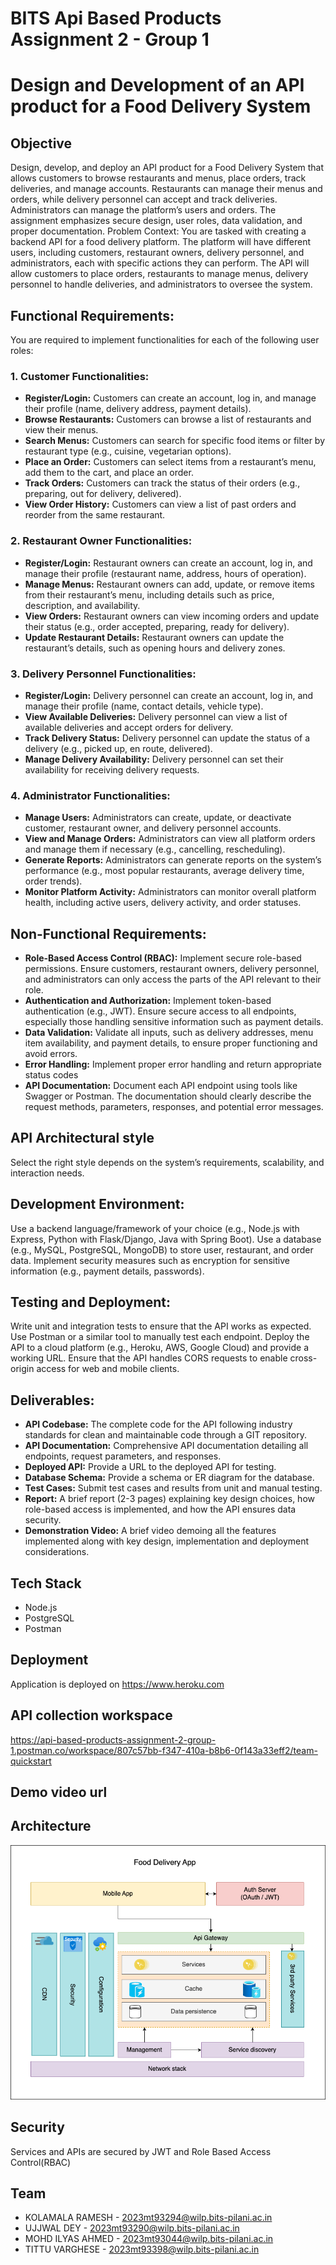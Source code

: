 # BITS Api Based Products Assignment 2 - Group 1

# Design and Development of an API product for a Food Delivery System

## Objective

Design, develop, and deploy an API product for a Food Delivery System that allows customers to browse restaurants and menus, place orders, track deliveries, and manage accounts. Restaurants can manage their menus and orders, while delivery personnel can accept and track deliveries. Administrators can manage the platform’s users and orders. The assignment emphasizes secure design, user roles, data validation, and proper documentation.
Problem Context: You are tasked with creating a backend API for a food delivery platform. The platform will have different users, including customers, restaurant owners, delivery personnel, and administrators, each with specific actions they can perform. The API will allow customers to place orders, restaurants to manage menus, delivery personnel to handle deliveries, and administrators to oversee the system.

## Functional Requirements:

You are required to implement functionalities for each of the following user roles:

### 1. Customer Functionalities:

-   **Register/Login:** Customers can create an account, log in, and manage their profile (name, delivery address, payment details).
-   **Browse Restaurants:** Customers can browse a list of restaurants and view their menus.
-   **Search Menus:** Customers can search for specific food items or filter by restaurant type (e.g., cuisine, vegetarian options).
-   **Place an Order:** Customers can select items from a restaurant’s menu, add them to the cart, and place an order.
-   **Track Orders:** Customers can track the status of their orders (e.g., preparing, out for delivery, delivered).
-   **View Order History:** Customers can view a list of past orders and reorder from the same restaurant.

### 2. Restaurant Owner Functionalities:

-   **Register/Login:** Restaurant owners can create an account, log in, and manage their profile (restaurant name, address, hours of operation).
-   **Manage Menus:** Restaurant owners can add, update, or remove items from their restaurant’s menu, including details such as price, description, and availability.
-   **View Orders:** Restaurant owners can view incoming orders and update their status (e.g., order accepted, preparing, ready for delivery).
-   **Update Restaurant Details:** Restaurant owners can update the restaurant’s details, such as opening hours and delivery zones.

### 3. Delivery Personnel Functionalities:

-   **Register/Login:** Delivery personnel can create an account, log in, and manage their profile (name, contact details, vehicle type).
-   **View Available Deliveries:** Delivery personnel can view a list of available deliveries and accept orders for delivery.
-   **Track Delivery Status:** Delivery personnel can update the status of a delivery (e.g., picked up, en route, delivered).
-   **Manage Delivery Availability:** Delivery personnel can set their availability for receiving delivery requests.

### 4. Administrator Functionalities:

-   **Manage Users:** Administrators can create, update, or deactivate customer, restaurant owner, and delivery personnel accounts.
-   **View and Manage Orders:** Administrators can view all platform orders and manage them if necessary (e.g., cancelling, rescheduling).
-   **Generate Reports:** Administrators can generate reports on the system’s performance (e.g., most popular restaurants, average delivery time, order trends).
-   **Monitor Platform Activity:** Administrators can monitor overall platform health, including active users, delivery activity, and order statuses.

## Non-Functional Requirements:

-   **Role-Based Access Control (RBAC):** Implement secure role-based permissions. Ensure customers, restaurant owners, delivery personnel, and administrators can only access the parts of the API relevant to their role.
-   **Authentication and Authorization:** Implement token-based authentication (e.g., JWT). Ensure secure access to all endpoints, especially those handling sensitive information such as payment details.
-   **Data Validation:** Validate all inputs, such as delivery addresses, menu item availability, and payment details, to ensure proper functioning and avoid errors.
-   **Error Handling:** Implement proper error handling and return appropriate status codes
-   **API Documentation:** Document each API endpoint using tools like Swagger or Postman. The documentation should clearly describe the request methods, parameters, responses, and potential error messages.

## API Architectural style

Select the right style depends on the system’s requirements, scalability, and interaction needs.

## Development Environment:

Use a backend language/framework of your choice (e.g., Node.js with Express, Python with Flask/Django, Java with Spring Boot).
Use a database (e.g., MySQL, PostgreSQL, MongoDB) to store user, restaurant, and order data.
Implement security measures such as encryption for sensitive information (e.g., payment details, passwords).

## Testing and Deployment:

Write unit and integration tests to ensure that the API works as expected.
Use Postman or a similar tool to manually test each endpoint.
Deploy the API to a cloud platform (e.g., Heroku, AWS, Google Cloud) and provide a working URL.
Ensure that the API handles CORS requests to enable cross-origin access for web and mobile clients.

## Deliverables:

-   **API Codebase:** The complete code for the API following industry standards for clean and maintainable code through a GIT repository.
-   **API Documentation:** Comprehensive API documentation detailing all endpoints, request parameters, and responses.
-   **Deployed API:** Provide a URL to the deployed API for testing.
-   **Database Schema:** Provide a schema or ER diagram for the database.
-   **Test Cases:** Submit test cases and results from unit and manual testing.
-   **Report:** A brief report (2-3 pages) explaining key design choices, how role-based access is implemented, and how the API ensures data security.
-   **Demonstration Video:** A brief video demoing all the features implemented along with key design, implementation and deployment considerations.

## Tech Stack

-   Node.js
-   PostgreSQL
-   Postman

## Deployment

Application is deployed on https://www.heroku.com

## API collection workspace

https://api-based-products-assignment-2-group-1.postman.co/workspace/807c57bb-f347-410a-b8b6-0f143a33eff2/team-quickstart

## Demo video url

## Architecture

![High level architecture](assets/food-delivery-app.png)

## Security

Services and APIs are secured by JWT and Role Based Access Control(RBAC)

## Team

-   KOLAMALA RAMESH - 2023mt93294@wilp.bits-pilani.ac.in
-   UJJWAL DEY - 2023mt93290@wilp.bits-pilani.ac.in
-   MOHD ILYAS AHMED - 2023mt93044@wilp.bits-pilani.ac.in
-   TITTU VARGHESE - 2023mt93398@wilp.bits-pilani.ac.in
